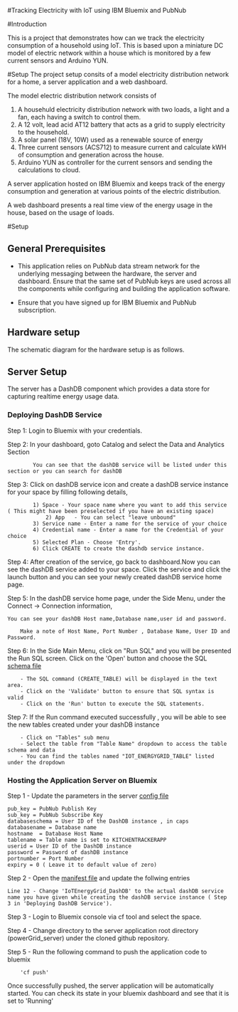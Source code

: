 #Tracking Electricity with IoT using IBM Bluemix and PubNub

#Introduction 

This is a project that demonstrates how can we track the electricity consumption of a household using IoT. This is based upon a miniature DC model of electric network within a house which is monitored by a few current sensors and Arduino YUN.

#Setup
The project setup consits of a model electricity distribution network for a home, a server application and a web dashboard.

The model electric distribution network consists of

1.  A househuld electricity distribution network with two loads, a light and a fan, each having a switch to control them.
2.  A 12 volt, lead acid AT12 battery that acts as a grid to supply electricity to the household.
3.  A solar panel (18V, 10W) used as a renewable source of energy
4.  Three current sensors (ACS712) to measure current and calculate kWH of consumption and generation across the house.
5.  Arduino YUN as controller for the current sensors and sending the calculations to cloud.

A server application hosted on IBM Bluemix and keeps track of the energy consumption and generation at various points of the electric distribution.   

A web dashboard presents a real time view of the energy usage in the house, based on the usage of loads.

#Setup

## General Prerequisites

- This application relies on  PubNub data stream network for the underlying messaging between the hardware, the server and dashboard. Ensure that the same set of PubNub keys are used across all the components while configuring and building the application software. 

- Ensure that you have signed up for IBM Bluemix and PubNub subscription.

## Hardware setup

The schematic diagram for the hardware setup is as follows.

## Server Setup

The server has a DashDB component which provides a data store for capturing realtime energy usage data.

### Deploying DashDB Service

Step 1: Login to Bluemix with your credentials.

Step 2: In your dashboard, goto Catalog and select the Data and Analytics Section
			
			You can see that the dashDB service will be listed under this section or you can search for dashDB 

Step 3: Click on dashDB service icon and create a dashDB service instance for your space by filling following details,
		
			1) Space - Your space name where you want to add this service ( This might have been preselected if you have an existing space)
    			2) App   - You can select "leave unbound"
			3) Service name - Enter a name for the service of your choice
			4) Credential name - Enter a name for the Credential of your choice
			5) Selected Plan - Choose 'Entry'.
			6) Click CREATE to create the dashdb service instance.

Step 4: After creation of the service, go back to dashboard.Now you can see the dashDB service added to your space. Click the service and click the launch button and you can see your newly created dashDB service home page.

Step 5: In the dashDB service home page, under the Side Menu, under the Connect -> Connection information, 
		
	You can see your dashDB Host name,Database name,user id and password.

        Make a note of Host Name, Port Number , Database Name, User ID and Password.

Step 6: In the Side Main Menu, click on "Run SQL"  and you will be presented the Run SQL screen. Click on the 'Open' button and choose the SQL [schema file](powerGrid_server/dashDB.sql)

		- The SQL command (CREATE_TABLE) will be displayed in the text area.
		- Click on the 'Validate' button to ensure that SQL syntax is valid
		- Click on the 'Run' button to execute the SQL statements.

Step 7: If the Run command executed successfully , you will be able to see the new tables created under your dashDB instance
		
		- Click on "Tables" sub menu
		- Select the table from "Table Name" dropdown to access the table schema and data
		- You can find the tables named "IOT_ENERGYGRID_TABLE" listed under the dropdown
		





### Hosting the Application Server on Bluemix



Step 1 - Update the parameters in the server [config file](powerGrid_server/config.ini) 

	pub_key = PubNub Publish Key
	sub_key = PubNub Subscribe Key
	databaseschema = User ID of the DashDB instance , in caps
	databasename = Database name
	hostname  = Database Host Name
	tablename = Table name is set to KITCHENTRACKERAPP
	userid = User ID of the DashDB instance
	password = Password of dashDB instance
	portnumber = Port Number
	expiry = 0 ( Leave it to default value of zero)
	

Step 2 - Open the [manifest file](powerGrid_server/manifest.yml) and update the follwing entries

	Line 12 - Change 'IoTEnergyGrid_DashDB' to the actual dashDB service name you have given while creating the dashDB service instance ( Step 3 in 'Deploying DashDB Service').


Step 3 - Login to Bluemix console via cf tool and select the space.

Step 4 - Change directory to the server application root directory (powerGrid_server) under the cloned github repository.

Step 5 - Run the following command to push the application code to bluemix

		'cf push' 

Once successfully pushed, the server application will be automatically started. You can check its state in your bluemix dashboard and see that it is set to 'Running'
